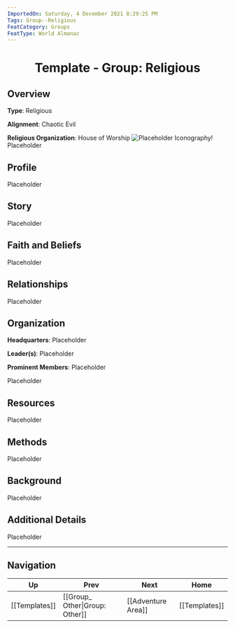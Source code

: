 ```yaml
---
ImportedOn: Saturday, 4 December 2021 8:29:25 PM
Tags: Group--Religious
FeatCategory: Groups
FeatType: World Almanac
---
```

# <center>Template - Group: Religious</center>

## Overview

**Type**: Religious

**Alignment**: Chaotic Evil

**Religious Organization**: House of Worship
![Placeholder Iconography!](ImagePlaceholder.png)
Placeholder​

## Profile

Placeholder​

## Story

Placeholder​

## Faith and Beliefs

Placeholder​

## Relationships

Placeholder​

## Organization

**Headquarters**: Placeholder​

**Leader(s)**: Placeholder​

**Prominent Members**: Placeholder​

Placeholder​

## Resources

Placeholder​

## Methods

Placeholder​

## Background

Placeholder​

## Additional Details

Placeholder​


---
## Navigation
| Up | Prev | Next | Home |
|----|------|------|------|
| [[Templates]] | [[Group_ Other\|Group: Other]] | [[Adventure Area]] | [[Templates]] |
